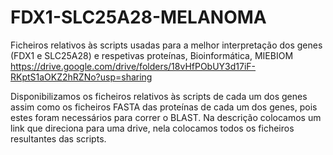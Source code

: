 # FDX1-SLC25A28-MELANOMA
Ficheiros relativos às scripts usadas para a melhor interpretação dos genes (FDX1 e SLC25A28) e respetivas proteínas, Bioinformática, MIEBIOM https://drive.google.com/drive/folders/18vHfPObUY3d17iF-RKptS1aOKZ2hRZNo?usp=sharing

Disponibilizamos os ficheiros relativos às scripts de cada um dos genes assim como os ficheiros FASTA das proteínas de cada um dos genes, pois estes foram necessários para correr o BLAST.
Na descrição colocamos um link que direciona para uma drive, nela colocamos todos os ficheiros resultantes das scripts.
